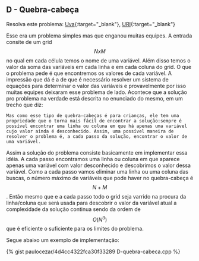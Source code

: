 
## D - Quebra-cabeça

Resolva este problema:
[Uva][uva-12953]{:target="_blank"},
[URI][uri-1934]{:target="_blank"}

Esse era um problema simples mas que enganou muitas equipes. A entrada consite
de um grid $$NxM$$ no qual em cada célula temos o nome de uma variável. Além 
disso temos o valor da soma das variáveis em cada linha e em cada coluna do
grid. O que o problema pede é que encontremos os valores de cada variável.
A impressão que dá é a de que é necessário resolver um sistema de equações
para determinar o valor das variáveis e provavelmente por isso muitas equipes
deixaram esse problema de lado. Acontece que a solução pro problema na verdade
está descrita no enunciado do mesmo, em um trecho que diz:

`Mas como esse tipo de quebra-cabeças é para crianças, ele tem uma propriedade
que o torna mais fácil de encontrar a solução:sempre é possível encontrar uma
linha ou coluna em que há apenas uma variável cujo valor ainda é desconhecido.
Assim, uma possível maneira de resolver o problema é, a cada passo da solução,
encontrar o valor de uma variável.`

Assim a solução do problema consiste basicamente em implementar essa idéia.
A cada passo encontramos uma linha ou coluna em que aparece apenas uma variável
com valor desconhecido e descobrimos o valor dessa variável. Como a cada passo
vamos eliminar uma linha ou uma coluna das buscas, o número máximo de variáveis
que pode haver no quebra-cabeça é $$N+M$$. Então mesmo que e a cada passo
todo o grid seja varrido na procura da linha/coluna que será usada para
descobrir o valor da variável atual a complexidade da solução continua sendo
da ordem de $$O(N^3)$$ que é eficiente o suficiente para os limites do problema.

Segue abaixo um exemplo de implementação:

{% gist paulocezar/4d4cc4322fca30f33289 D-quebra-cabeca.cpp %}

[uva-12953]:	https://uva.onlinejudge.org/index.php?option=onlinejudge&page=show_problem&problem=4832
[uri-1934]:		https://www.urionlinejudge.com.br/judge/pt/problems/view/1934